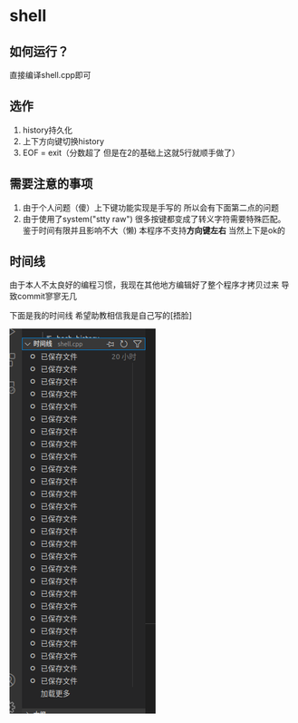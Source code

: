 # shell

## 如何运行？

直接编译shell.cpp即可

## 选作

1. history持久化
2. 上下方向键切换history
3. EOF = exit（分数超了 但是在2的基础上这就5行就顺手做了）

## 需要注意的事项

1. 由于个人问题（傻）上下键功能实现是手写的 所以会有下面第二点的问题
2. 由于使用了system("stty raw") 很多按键都变成了转义字符需要特殊匹配。
   鉴于时间有限并且影响不大（懒) 本程序不支持**方向键左右** 当然上下是ok的

## 时间线

由于本人不太良好的编程习惯，我现在其他地方编辑好了整个程序才拷贝过来 导致commit寥寥无几

下面是我的时间线 希望助教相信我是自己写的[捂脸]

![time](shell_time.png)